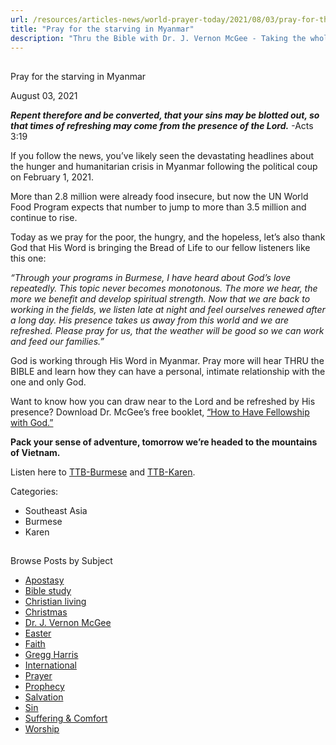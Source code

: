 ```yaml
---
url: /resources/articles-news/world-prayer-today/2021/08/03/pray-for-the-starving-in-myanmar
title: "Pray for the starving in Myanmar"
description: "Thru the Bible with Dr. J. Vernon McGee - Taking the whole Word to the whole world"
---
```







## 
 Pray for the starving in Myanmar


August 03, 2021
![]()




***Repent therefore and be converted, that your sins may be blotted out, so that times of refreshing may come from the presence of the Lord.*** -Acts 3:19

If you follow the news, you’ve likely seen the devastating headlines about the hunger and humanitarian crisis in Myanmar following the political coup on February 1, 2021. 

More than 2.8 million were already food insecure, but now the UN World Food Program expects that number to jump to more than 3.5 million and continue to rise.

Today as we pray for the poor, the hungry, and the hopeless, let’s also thank God that His Word is bringing the Bread of Life to our fellow listeners like this one:

*“Through your programs in Burmese, I have heard about God’s love repeatedly. This topic never becomes monotonous. The more we hear, the more we benefit and develop spiritual strength. Now that we are back to working in the fields, we listen late at night and feel ourselves renewed after a long day. His presence takes us away from this world and we are refreshed. Please pray for us, that the weather will be good so we can work and feed our families.”*

God is working through His Word in Myanmar. Pray more will hear THRU the BIBLE and learn how they can have a personal, intimate relationship with the one and only God. 

Want to know how you can draw near to the Lord and be refreshed by His presence? Download Dr. McGee’s free booklet, [“How to Have Fellowship with God.”](/docs/default-source/booklets/ttb_how-to-have-fellowship-with-god.pdf?sfvrsn=c2c1f16_4)

**Pack your sense of adventure, tomorrow we’re headed to the mountains of Vietnam.**

Listen here to [TTB-Burmese](https://ttb.twr.org/home/day,0298/language,MYA) and [TTB-Karen](https://ttb.twr.org/home/day,605/language,KSW).



Categories: 


* Southeast Asia
* Burmese
* Karen









## 
 Browse Posts by Subject


* [Apostasy](/resources/articles-news/-in-tags/tags/Apostasy)
* [Bible study](/resources/articles-news/-in-tags/tags/Bible-study)
* [Christian living](/resources/articles-news/-in-tags/tags/Christian-living)
* [Christmas](/resources/articles-news/-in-tags/tags/Christmas)
* [Dr. J. Vernon McGee](/resources/articles-news/-in-tags/tags/Dr-J-Vernon-McGee)
* [Easter](/resources/articles-news/-in-tags/tags/easter)
* [Faith](/resources/articles-news/-in-tags/tags/Faith)
* [Gregg Harris](/resources/articles-news/-in-tags/tags/Gregg-Harris)
* [International](/resources/articles-news/-in-tags/tags/International)
* [Prayer](/resources/articles-news/-in-tags/tags/prayer)
* [Prophecy](/resources/articles-news/-in-tags/tags/Prophecy)
* [Salvation](/resources/articles-news/-in-tags/tags/Salvation)
* [Sin](/resources/articles-news/-in-tags/tags/sin)
* [Suffering & Comfort](/resources/articles-news/-in-tags/tags/Suffering-Comfort)
* [Worship](/resources/articles-news/-in-tags/tags/worship)







